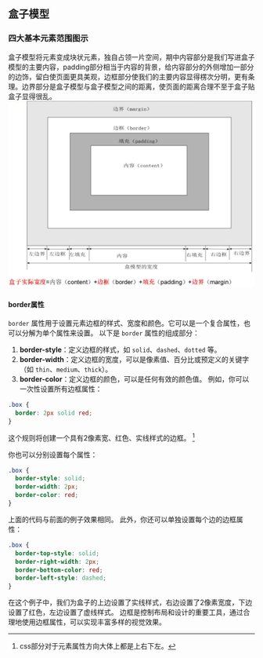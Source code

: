 ## 盒子模型
### 四大基本元素范围图示
盒子模型将元素变成块状元素，独自占领一片空间，期中内容部分是我们写进盒子模型的主要内容，padding部分相当于内容的背景，给内容部分的外侧增加一部分的边饰，留白使页面更具美观，边框部分使我们的主要内容显得楞次分明，更有条理。边界部分是盒子模型与盒子模型之间的距离，使页面的距离合理不至于盒子贴盒子显得很乱。
![输入图片说明](/imgs/2024-05-13/FT7AUCe2rvBbSaLr.jpeg)
#### border属性
`border` 属性用于设置元素边框的样式、宽度和颜色。它可以是一个复合属性，也可以分解为单个属性来设置。
以下是 `border` 属性的组成部分：
1. **border-style**：定义边框的样式，如 `solid`、`dashed`、`dotted` 等。
2. **border-width**：定义边框的宽度，可以是像素值、百分比或预定义的关键字（如 `thin`、`medium`、`thick`）。
3. **border-color**：定义边框的颜色，可以是任何有效的颜色值。
例如，你可以一次性设置所有边框属性：
```css
.box {
  border: 2px solid red;
}
```
这个规则将创建一个具有2像素宽、红色、实线样式的边框。 [^脚注] 

 
你也可以分别设置每个属性：
```css
.box {
  border-style: solid;
  border-width: 2px;
  border-color: red;
}
```
上面的代码与前面的例子效果相同。
此外，你还可以单独设置每个边的边框属性：
```css
.box {
  border-top-style: solid;
  border-right-width: 2px;
  border-bottom-color: red;
  border-left-style: dashed;
}
```
在这个例子中，我们为盒子的上边设置了实线样式，右边设置了2像素宽度，下边设置了红色，左边设置了虚线样式。
边框是控制布局和设计的重要工具，通过合理地使用边框属性，可以实现丰富多样的视觉效果。

[^脚注]:css部分对于元素属性方向大体上都是上右下左。
<!--stackedit_data:
eyJoaXN0b3J5IjpbLTQxODk5MTExN119
-->